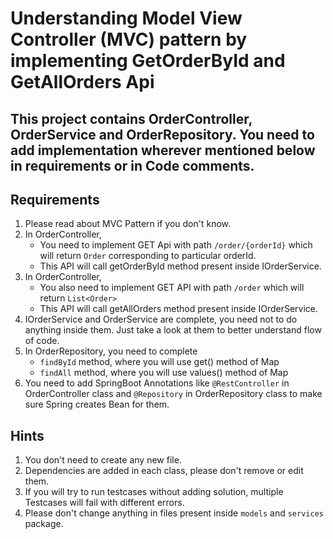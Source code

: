 # Understanding Model View Controller (MVC) pattern by implementing GetOrderById and GetAllOrders Api 

## This project contains OrderController, OrderService and OrderRepository. You need to add implementation wherever mentioned below in requirements or in Code comments.

## Requirements

1. Please read about MVC Pattern if you don't know.
2.  In OrderController,
    - You need to implement GET Api with path `/order/{orderId}` which will return `Order` corresponding to particular orderId.
    - This API will call getOrderById method present inside IOrderService.
3. In OrderController,
    - You also need to implement GET API with path `/order` which will return `List<Order>`
    - This API will call getAllOrders method present inside IOrderService.
4. IOrderService and OrderService are complete, you need not to do anything inside them. Just take a look at them to better understand flow of code.
5. In OrderRepository, you need to complete 
    - `findById` method, where you will use get() method of Map 
    - `findAll` method, where you will use values() method of Map
6. You need to add SpringBoot Annotations like `@RestController` in OrderController class and `@Repository` in OrderRepository class to make sure Spring creates Bean for them.


## Hints
1. You don't need to create any new file.
2. Dependencies are added in each class, please don't remove or edit them.
3. If you will try to run testcases without adding solution, multiple Testcases will fail with different errors.
4. Please don't change anything in files present inside `models` and `services` package. 